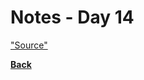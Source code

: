 # Notes - Day 14



<a href = "">"Source"</a>

**<a href = "https://github.com/scottie-l/reading-notes/tree/main/reading-notes-401">Back</a>**